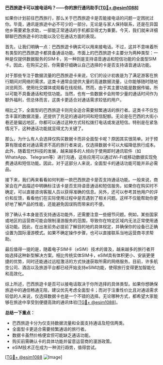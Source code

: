 **巴西旅遊卡可以接电话吗？——你的旅行通讯助手[[TG💪+ @esim1088](https://t.me/s/esim1088)]**

如果你计划前往巴西旅行，那么关于巴西旅遊卡是否能接电话的问题一定困扰过你。毕竟，通讯是旅途中必不可少的一部分。无论是与家人保持联系，还是在异国他乡需要紧急求助，一部能正常通话的手机都显得尤为重要。今天，我们就来详细聊聊巴西旅遊卡的功能以及它在通话方面的表现。

首先，让我们明确一点：巴西旅遊卡确实可以用来接电话。不过，这并不意味着所有类型的巴西旅遊卡都具备通话功能。市面上的巴西旅遊卡主要分为两种类型：一种是仅提供数据服务的SIM卡，另一种则是支持语音通话和短信功能的全面型SIM卡。因此，在购买之前，你需要仔细确认自己选择的卡是否支持语音通话功能。

对于那些专注于数据流量的巴西旅遊卡来说，它们的设计初衷是为了满足游客在旅行期间对网络的需求。这类卡通常会提供大量的高速数据流量，让你能够随时随地浏览网页、使用社交媒体或观看在线视频。然而，由于其主要功能是数据传输，所以可能不具备通话和短信功能。当然，也有一些数据卡会附带少量的通话时间作为额外福利，但总体而言，这类卡更适合对通话需求较低的用户。

相比之下，全面型的巴西旅遊卡则完全适合需要频繁通话的旅行者。这类卡不仅包含丰富的数据流量，还提供了充足的通话时间和短信配额。无论是在巴西的大街小巷还是偏远地区，你都可以通过这种方式轻松拨打电话或发送短信。特别是在紧急情况下，这种通话功能就显得尤为关键了。

那么，为什么有人会选择仅购买数据卡而非全面型卡呢？原因其实很简单。对于预算有限或者对通话需求不高的旅行者来说，仅选择数据卡可以大幅降低旅行成本。此外，随着现代科技的发展，越来越多的人倾向于使用即时通讯软件（如WhatsApp、Telegram等）进行沟通，这些应用可以通过Wi-Fi或移动数据实现免费通话和短信功能。因此，对于这部分人来说，全面型卡的通话功能可能并非必需品。

接下来，我们再来看看如何判断一款巴西旅遊卡是否支持通话功能。一般来说，商家会在产品描述中明确标注该卡是否支持语音通话和短信服务。如果你在购买时不确定，可以直接咨询客服人员以获得准确的信息。另外，还可以参考其他用户的评价和反馈，看看他们在实际使用过程中是否遇到了相关问题。这样不仅能帮助你更好地了解产品的性能，还能避免因误购而带来的不便。

除了确认卡本身是否支持通话功能外，还需要注意一些细节问题。例如，某些国家或地区的运营商可能会限制漫游服务的范围，导致你在特定区域内无法正常使用通话功能。因此，在出发前务必提前了解目的地的具体规定，并确保你的设备已正确设置为国际漫游模式。如果不确定操作步骤，也可以直接联系当地运营商寻求帮助。

最后值得一提的是，随着电子SIM卡（eSIM）技术的普及，越来越多的旅行者开始选择这种新型解决方案。相比传统实体SIM卡，eSIM具有体积更小、安装更便捷的优势，同时还能通过远程激活的方式快速获取所需的网络服务。目前，许多航空公司、酒店以及旅游平台都已经开始支持eSIM功能，使得旅行变得更加智能化和高效化。

综上所述，巴西旅遊卡是否可以接电话取决于你所选择的具体类型。如果你想确保旅途中的通信畅通无阻，建议优先考虑全面型卡；而对于注重性价比且对通话需求较低的人来说，仅选择数据卡也是一个不错的选择。无论哪种方式，都希望大家能够在旅途中享受到便捷高效的通讯体验[[TG💪+ @esim1088](https://t.me/s/esim1088)]。

**总结一下重点：**
- 巴西旅遊卡分为仅支持数据流量和全面支持通话及短信两类。
- 全面型卡更适合需要频繁通话的旅行者。
- 数据卡虽然价格便宜但可能缺乏通话功能。
- 购买前需确认卡的具体功能并留意运营商的漫游政策。
- eSIM技术正在成为一种流行趋势，值得尝试。

[[TG💪+ @esim1088](https://t.me/s/esim1088) ![Image](https://i.postimg.cc/4NQfJmqS/Snipaste-2025-05-13-00-14-12.png)]